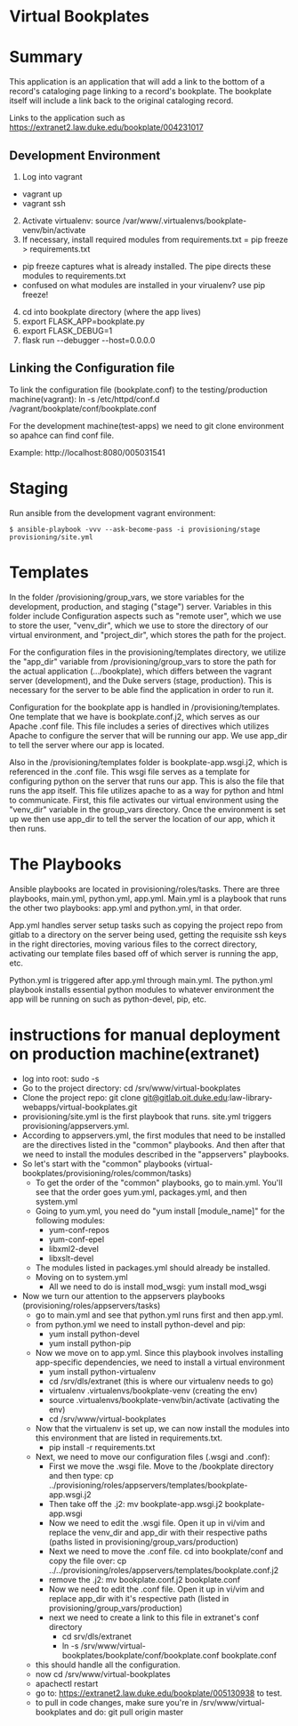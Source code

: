 # Virtual Bookplates

# Summary

This application is an application that will add a link to the bottom of a
record's cataloging page linking to a record's bookplate. The bookplate itself
will include a link back to the original cataloging record.

Links to the application such as https://extranet2.law.duke.edu/bookplate/004231017


## Development Environment

1. Log into vagrant
  - vagrant up
  - vagrant ssh
2. Activate virtualenv: source /var/www/.virtualenvs/bookplate-venv/bin/activate
3. If necessary, install required modules from requirements.txt = pip freeze > requirements.txt
 - pip freeze captures what is already installed. The pipe directs these modules to requirements.txt
 - confused on what modules are installed in your virualenv? use pip freeze!
4. cd into bookplate directory (where the app lives)
5. export FLASK_APP=bookplate.py
6. export FLASK_DEBUG=1
7. flask run --debugger --host=0.0.0.0


## Linking the Configuration file

To link the configuration file (bookplate.conf) to the testing/production machine(vagrant): ln -s /etc/httpd/conf.d /vagrant/bookplate/conf/bookplate.conf

For the development machine(test-apps) we need to git clone environment so apahce can find conf file.

Example: http://localhost:8080/005031541

# Staging

Run ansible from the development vagrant environment:

`$ ansible-playbook -vvv --ask-become-pass -i provisioning/stage provisioning/site.yml`

# Templates

In the folder /provisioning/group_vars, we store variables for the development, production, and staging ("stage") server.
Variables in this folder include Configuration aspects such as "remote user", which we use to store the user,
"venv_dir", which we use to store the directory of our virtual environment, and "project_dir", which stores the path for the project.

For the configuration files in the provisioning/templates directory,
we utilize the "app_dir" variable from /provisioning/group_vars to store the path for the actual application (.../bookplate), which
differs between the vagrant server (development), and the Duke servers (stage, production). This is necessary for the server
to be able find the application in order to run it.


Configuration for the bookplate app is handled in /provisioning/templates.  One template that we have is bookplate.conf.j2, which
serves as our Apache .conf file. This file includes a series of directives which utilizes Apache to configure the server that
will be running our app. We use app_dir to tell the server where our app is located.

Also in the /provisioning/templates folder is bookplate-app.wsgi.j2, which is referenced in the .conf file. This wsgi file serves as a template for
configuring python on the server that runs our app. This is also the file that runs the app itself. This file utilizes apache to as a way for python and html
to communicate. First, this file activates our virtual environment using the "venv_dir" variable in the group_vars directory. Once the environment is set up
we then use app_dir to tell the server the location of our app, which it then runs.

# The Playbooks

Ansible playbooks are located in provisioning/roles/tasks. There are three playbooks, main.yml, python.yml, app.yml. Main.yml is a playbook that runs the other two
playbooks: app.yml and python.yml, in that order.

App.yml handles server setup tasks such as copying the project repo  from gitlab to a directory on the server being used,
getting the requisite ssh keys in the right directories, moving various files to the correct directory, activating our template files
based off of which server is running the app, etc.

Python.yml is triggered after app.yml through main.yml. The python.yml playbook installs essential python modules to whatever environment
the app will be running on such as python-devel, pip, etc.

# instructions for manual deployment on production machine(extranet)
- log into root: sudo -s
- Go to the project directory: cd /srv/www/virtual-bookplates
- Clone the project repo: git clone git@gitlab.oit.duke.edu:law-library-webapps/virtual-bookplates.git
- provisioning/site.yml is the first playbook that runs. site.yml triggers provisioning/appservers.yml.
- According to appservers.yml, the first modules that need to be installed are the directives listed in the "common" playbooks. And then after that we need to install the modules described in the "appservers" playbooks.
- So let's start with the "common" playbooks (virtual-bookplates/provisioning/roles/common/tasks)
  - To get the order of the "common" playbooks, go to main.yml. You'll see that the order goes yum.yml, packages.yml, and then system.yml
  - Going to yum.yml, you need do "yum install [module_name]" for the following modules:
    - yum-conf-repos
    - yum-conf-epel
    - libxml2-devel
    - libxslt-devel
  - The modules listed in packages.yml should already be installed.
  - Moving on to system.yml
    - All we need to do is install mod_wsgi: yum install mod_wsgi
- Now we turn our attention to the appservers playbooks (provisioning/roles/appservers/tasks)
  - go to main.yml and see that python.yml runs first and then app.yml.
  - from python.yml we need to install python-devel and pip:
    - yum install python-devel
    - yum install python-pip
  - Now we move on to app.yml. Since this playbook involves installing app-specific dependencies, we need to install a virtual environment
    - yum install python-virtualenv
    -  cd /srv/dls/extranet (this is where our virtualenv needs to go)
    - virtualenv .virtualenvs/bookplate-venv (creating the env)
    - source .virtualenvs/bookplate-venv/bin/activate (activating the env)
    - cd /srv/www/virtual-bookplates
  - Now that the virtualenv is set up, we can now install the modules into this environment that are listed in requirements.txt.
    - pip install -r requirements.txt
  - Next, we need to move our configuration files (.wsgi and .conf):
    - First we move the .wsgi file. Move to the /bookplate directory and then type: cp ../provisioning/roles/appservers/templates/bookplate-app.wsgi.j2
    - Then take off the .j2: mv bookplate-app.wsgi.j2 bookplate-app.wsgi
    - Now we need to edit the .wsgi file. Open it up in vi/vim and replace the venv_dir and app_dir with their respective paths (paths listed in provisioning/group_vars/production)
    - Next we need to move the .conf file. cd into bookplate/conf and copy the file over: cp ../../provisioning/roles/appservers/templates/bookplate.conf.j2
    - remove the .j2: mv bookplate.conf.j2 bookplate.conf
    - Now we need to edit the .conf file. Open it up in vi/vim and replace app_dir with it's respective path (listed in provisioning/group_vars/production)
    - next we need to create a link to this file in extranet's conf directory
      - cd srv/dls/extranet
      - ln -s /srv/www/virtual-bookplates/bookplate/conf/bookplate.conf bookplate.conf
  - this should handle all the configuration.
  - now cd /srv/www/virtual-bookplates
  - apachectl restart
  - go to: https://extranet2.law.duke.edu/bookplate/005130938 to test.
  - to pull in code changes, make sure you're in /srv/www/virtual-bookplates and do: git pull origin master
